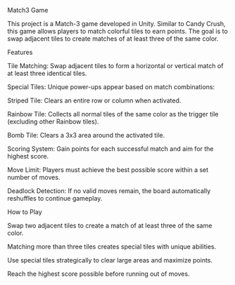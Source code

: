 Match3 Game

This project is a Match-3 game developed in Unity. Similar to Candy Crush, this game allows players to match colorful tiles to earn points. The goal is to swap adjacent tiles to create matches of at least three of the same color.

Features

Tile Matching: Swap adjacent tiles to form a horizontal or vertical match of at least three identical tiles.

Special Tiles: Unique power-ups appear based on match combinations:

Striped Tile: Clears an entire row or column when activated.

Rainbow Tile: Collects all normal tiles of the same color as the trigger tile (excluding other Rainbow tiles).

Bomb Tile: Clears a 3x3 area around the activated tile.

Scoring System: Gain points for each successful match and aim for the highest score.

Move Limit: Players must achieve the best possible score within a set number of moves.

Deadlock Detection: If no valid moves remain, the board automatically reshuffles to continue gameplay.

How to Play

Swap two adjacent tiles to create a match of at least three of the same color.

Matching more than three tiles creates special tiles with unique abilities.

Use special tiles strategically to clear large areas and maximize points.

Reach the highest score possible before running out of moves.
